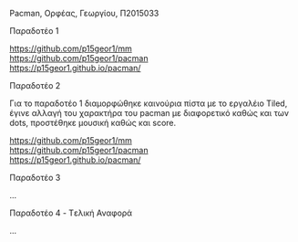 Pacman, Ορφέας, Γεωργίου, Π2015033


Παραδοτέο 1

https://github.com/p15geor1/mm</br>
https://github.com/p15geor1/pacman</br>
https://p15geor1.github.io/pacman/

Παραδοτέο 2

Για το παραδοτέο 1 διαμορφώθηκε καινούρια πίστα με το εργαλέιο Tiled, 
έγινε αλλαγή του χαρακτήρα του pacman με διαφορετικό καθώς και των dots,
προστέθηκε μουσική καθώς και score.

https://github.com/p15geor1/mm</br>
https://github.com/p15geor1/pacman</br>
https://p15geor1.github.io/pacman/

Παραδοτέο 3

...

Παραδοτέο 4 - Tελική Αναφορά

...
